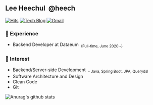 ## Lee Heechul &nbsp;@heech
[![Hits](https://hits.seeyoufarm.com/api/count/incr/badge.svg?url=https%3A%2F%2Fgithub.com%2Fheechul90&count_bg=%23D4EB4A&title_bg=%23555555&icon=&icon_color=%23E7E7E7&title=hits&edge_flat=false)](https://hits.seeyoufarm.com) [![Tech Blog](http://img.shields.io/badge/-Tech%20blog-black?style=flat-round&logo=github&link=https://heechul90.github.io/)](https://da-nyee.github.io/) [![Gmail](https://img.shields.io/badge/Gmail-d14836?style=flat-round&logo=Gmail&logoColor=white&link=mailto:leedaeun.dev@gmail.com)](mailto:heechul4296@gmail.com)

### 💎 Experience
- Backend Developer at Dataeum &nbsp;<sub>(Full-time, June 2020 –)</sub>

### 🎈 Interest
- Backend/Server-side Development &nbsp;<sub>- Java, Spring Boot, JPA, Querydsl</sub>
- Software Architecture and Design
- Clean Code
- Git

<!--
**da-nyee/da-nyee** is a ✨ _special_ ✨ repository because its `README.md` (this file) appears on your GitHub profile.

Here are some ideas to get you started:

- 🔭 I’m currently working on ...
- 🌱 I’m currently learning ...
- 👯 I’m looking to collaborate on ...
- 🤔 I’m looking for help with ...
- 💬 Ask me about ...
- 📫 How to reach me: ...
- 😄 Pronouns: ...
- ⚡ Fun fact: ...
-->

![Anurag's github stats](https://github-readme-stats.vercel.app/api?username=heechul90&show_icons=true&theme=synthwave)
